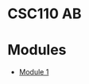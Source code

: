 # CSC110 AB 

# Modules

- [Module 1](https://github.com/TheNoteTaker/spring_2023_csc110ab/blob/main/modules/module_01/notes.md)